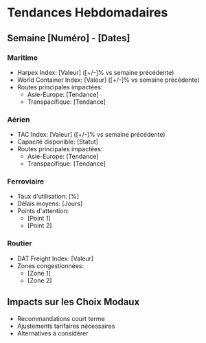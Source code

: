 # Tendances Hebdomadaires

## Semaine [Numéro] - [Dates]

### Maritime
- Harpex Index: [Valeur] ([+/-]% vs semaine précédente)
- World Container Index: [Valeur] ([+/-]% vs semaine précédente)
- Routes principales impactées:
  * Asie-Europe: [Tendance]
  * Transpacifique: [Tendance]

### Aérien
- TAC Index: [Valeur] ([+/-]% vs semaine précédente)
- Capacité disponible: [Statut]
- Routes principales impactées:
  * Asie-Europe: [Tendance]
  * Transpacifique: [Tendance]

### Ferroviaire
- Taux d'utilisation: [%]
- Délais moyens: [Jours]
- Points d'attention:
  * [Point 1]
  * [Point 2]

### Routier
- DAT Freight Index: [Valeur]
- Zones congestionnées:
  * [Zone 1]
  * [Zone 2]

## Impacts sur les Choix Modaux
- Recommandations court terme
- Ajustements tarifaires nécessaires
- Alternatives à considérer 